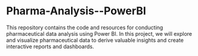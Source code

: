# Pharma-Analysis--PowerBI

This repository contains the code and resources for conducting pharmaceutical data analysis using Power BI. In this project, we will explore and visualize pharmaceutical data to derive valuable insights and create interactive reports and dashboards.
